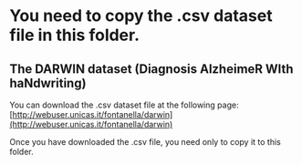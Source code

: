 # You need to copy the .csv dataset file in this folder.

## The DARWIN dataset (Diagnosis AlzheimeR WIth haNdwriting)

You can download the .csv dataset file at the following page:
 [http://webuser.unicas.it/fontanella/darwin](http://webuser.unicas.it/fontanella/darwin)

Once you have downloaded the .csv file, you need only to copy it to this folder.
